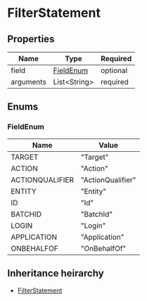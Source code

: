 

# FilterStatement

## Properties

Name | Type | Required
-------- | -------- | --------
field | [FieldEnum](#FieldEnum) | optional
arguments | List&lt;String&gt; | required




## Enums


<a name="FieldEnum"></a>
### FieldEnum

Name | Value
---- | -----
TARGET | &quot;Target&quot;
ACTION | &quot;Action&quot;
ACTIONQUALIFIER | &quot;ActionQualifier&quot;
ENTITY | &quot;Entity&quot;
ID | &quot;Id&quot;
BATCHID | &quot;BatchId&quot;
LOGIN | &quot;Login&quot;
APPLICATION | &quot;Application&quot;
ONBEHALFOF | &quot;OnBehalfOf&quot;






## Inheritance heirarchy


* [FilterStatement](FilterStatement.md)
